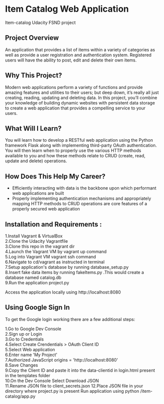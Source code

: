 # Item Catalog Web Application
Item-catalog Udacity FSND project


## Project Overview
An application that provides a list of items within a variety of categories as well as provide a user registration and authentication system. Registered users will have the ability to post, edit and delete their own items.

## Why This Project?
Modern web applications perform a variety of functions and provide amazing features and utilities to their users; but deep down, it’s really all just creating, reading, updating and deleting data. In this project, you’ll combine your knowledge of building dynamic websites with persistent data storage to create a web application that provides a compelling service to your users.

## What Will I Learn?
You will learn how to develop a RESTful web application using the Python framework Flask along with implementing third-party OAuth authentication. You will then learn when to properly use the various HTTP methods available to you and how these methods relate to CRUD (create, read, update and delete) operations.

## How Does This Help My Career?
* Efficiently interacting with data is the backbone upon which performant web applications are built
* Properly implementing authentication mechanisms and appropriately mapping HTTP methods to CRUD operations are core features of a properly secured web application


## Installation and Requirements :

1.Install Vagrant & VirtualBox <br>
2.Clone the Udacity Vagrantfile <br>
3.Clone this repo in the vagrant dir <br>
4.Launch the Vagrant VM by vagrant up command <br>
5.Log into Vagrant VM vagrant ssh command <br>
6.Navigate to cd/vagrant as instructed in terminal <br>
7.Setup application's database by running database_setup.py <br>
8.Insert fake data items by running fakeItems.py .This would create a database named catalog.db <br>
9.Run the application project.py <br>

Access the application locally using http://localhost:8080


## Using Google Sign In
To get the Google login working there are a few additional steps:

1.Go to Google Dev Console <br>
2.Sign up or Login <br>
3.Go to Credentials <br>
4.Select Create Crendentials > OAuth Client ID <br>
5.Select Web application <br>
6.Enter name 'My Project' <br>
7.Authorized JavaScript origins = 'http://localhost:8080' <br>
8.Save Changes <br>
9.Copy the Client ID and paste it into the data-clientid in login.html present in the templates folder <br>
10.On the Dev Console Select Download JSON <br>
11.Rename JSON file to client_secrets.json 
12.Place JSON file in your directory where project.py is present
Run application using python /item-catalog/app.py
